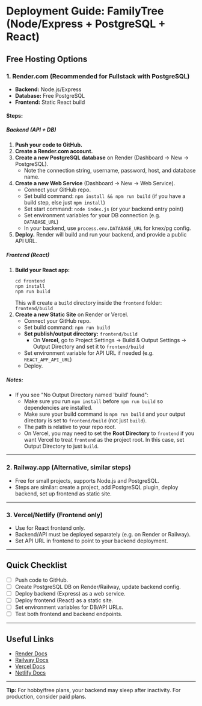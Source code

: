 # Deployment Guide: FamilyTree (Node/Express + PostgreSQL + React)

## Free Hosting Options

### 1. Render.com (Recommended for Fullstack with PostgreSQL)
- **Backend:** Node.js/Express
- **Database:** Free PostgreSQL
- **Frontend:** Static React build

#### Steps:

##### Backend (API + DB)
1. **Push your code to GitHub.**
2. **Create a Render.com account.**
3. **Create a new PostgreSQL database** on Render (Dashboard → New → PostgreSQL).
   - Note the connection string, username, password, host, and database name.
4. **Create a new Web Service** (Dashboard → New → Web Service).
   - Connect your GitHub repo.
   - Set build command: `npm install && npm run build` (if you have a build step, else just `npm install`)
   - Set start command: `node index.js` (or your backend entry point)
   - Set environment variables for your DB connection (e.g. `DATABASE_URL`)
   - In your backend, use `process.env.DATABASE_URL` for knex/pg config.
5. **Deploy.** Render will build and run your backend, and provide a public API URL.

##### Frontend (React)
1. **Build your React app:**
   ```
   cd frontend
   npm install
   npm run build
   ```
   This will create a `build` directory inside the `frontend` folder:  
   `frontend/build`
2. **Create a new Static Site** on Render or Vercel.
   - Connect your GitHub repo.
   - Set build command: `npm run build`
   - **Set publish/output directory:** `frontend/build`
     - On **Vercel**, go to Project Settings → Build & Output Settings → Output Directory and set it to `frontend/build`
   - Set environment variable for API URL if needed (e.g. `REACT_APP_API_URL`)
   - Deploy.

##### Notes:
- If you see "No Output Directory named 'build' found":
  - Make sure you run `npm install` before `npm run build` so dependencies are installed.
  - Make sure your build command is `npm run build` and your output directory is set to `frontend/build` (not just `build`).
  - The path is relative to your repo root.
  - On Vercel, you may need to set the **Root Directory** to `frontend` if you want Vercel to treat `frontend` as the project root. In this case, set Output Directory to just `build`.

---

### 2. Railway.app (Alternative, similar steps)
- Free for small projects, supports Node.js and PostgreSQL.
- Steps are similar: create a project, add PostgreSQL plugin, deploy backend, set up frontend as static site.

---

### 3. Vercel/Netlify (Frontend only)
- Use for React frontend only.
- Backend/API must be deployed separately (e.g. on Render or Railway).
- Set API URL in frontend to point to your backend deployment.

---

## Quick Checklist

- [ ] Push code to GitHub.
- [ ] Create PostgreSQL DB on Render/Railway, update backend config.
- [ ] Deploy backend (Express) as a web service.
- [ ] Deploy frontend (React) as a static site.
- [ ] Set environment variables for DB/API URLs.
- [ ] Test both frontend and backend endpoints.

---

## Useful Links

- [Render Docs](https://render.com/docs)
- [Railway Docs](https://docs.railway.app/)
- [Vercel Docs](https://vercel.com/docs)
- [Netlify Docs](https://docs.netlify.com/)

---

**Tip:** For hobby/free plans, your backend may sleep after inactivity. For production, consider paid plans.

